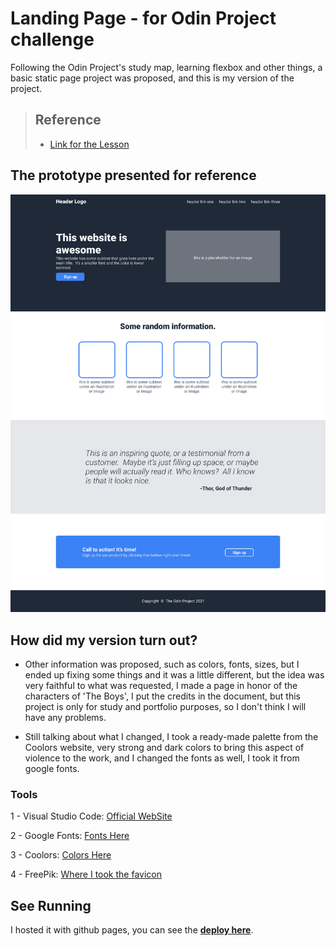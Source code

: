 
# Landing Page - for Odin Project challenge

Following the Odin Project's study map, learning flexbox and other things, a basic static page project was proposed, and this is my version of the project.

> ## Reference
>
>- [Link for the Lesson](https://awesomeopensource.com/project/elangosundar/awesome-README-templates)
>

## The prototype presented for reference

![Reference Image](https://github.com/DanielZornek/landing-page-odin-project/blob/main/refs/01.png?raw=true)

## How did my version turn out?

- Other information was proposed, such as colors, fonts, sizes, but I ended up fixing some things and it was a little different, but the idea was very faithful to what was requested, I made a page in honor of the characters of 'The Boys', I put the credits in the document, but this project is only for study and portfolio purposes, so I don't think I will have any problems.

- Still talking about what I changed, I took a ready-made palette from the Coolors website, very strong and dark colors to bring this aspect of violence to the work, and I changed the fonts as well, I took it from google fonts.

### Tools

1 -  Visual Studio Code: [Official WebSite](https://code.visualstudio.com)

2 - Google Fonts: [Fonts Here](https://fonts.google.com)

3 - Coolors: [Colors Here](https://coolors.co)

4 - FreePik: [Where I took the favicon](https://www.freepik.com/icons/favicon)

## See Running

I hosted it with github pages, you can see the **[deploy here](https://danielzornek.github.io/landing-page-odin-project/)**.